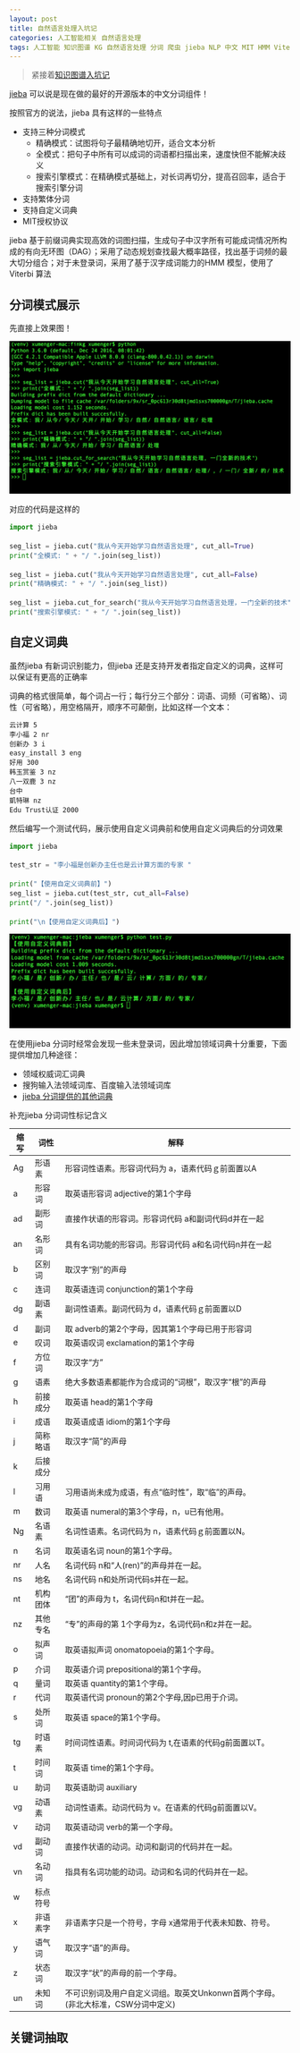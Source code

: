 ```yaml
---
layout: post
title: 自然语言处理入坑记 
categories: 人工智能相关 自然语言处理 
tags: 人工智能 知识图谱 KG 自然语言处理 分词 爬虫 jieba NLP 中文 MIT HMM Viterbi 精确模式 全模式 搜索引擎模式 关键词抽取 TF-IDF 
---
```


>紧接着[知识图谱入坑记](http://www.xumenger.com/knowledge-graph-20180820/)

[jieba](https://github.com/fxsjy/jieba) 可以说是现在做的最好的开源版本的中文分词组件！

按照官方的说法，jieba 具有这样的一些特点

* 支持三种分词模式
	* 精确模式：试图将句子最精确地切开，适合文本分析
	* 全模式：把句子中所有可以成词的词语都扫描出来，速度快但不能解决歧义
	* 搜索引擎模式：在精确模式基础上，对长词再切分，提高召回率，适合于搜索引擎分词
* 支持繁体分词
* 支持自定义词典
* MIT授权协议

jieba 基于前缀词典实现高效的词图扫描，生成句子中汉字所有可能成词情况所构成的有向无环图（DAG）；采用了动态规划查找最大概率路径，找出基于词频的最大切分组合；对于未登录词，采用了基于汉字成词能力的HMM 模型，使用了Viterbi 算法

## 分词模式展示

先直接上效果图！

![](../media/image/2018-08-27/01.png)

对应的代码是这样的

```python
import jieba

seg_list = jieba.cut("我从今天开始学习自然语言处理", cut_all=True)
print("全模式: " + "/ ".join(seg_list))

seg_list = jieba.cut("我从今天开始学习自然语言处理", cut_all=False)
print("精确模式: " + "/ ".join(seg_list))

seg_list = jieba.cut_for_search("我从今天开始学习自然语言处理，一门全新的技术")
print("搜索引擎模式: " + "/ ".join(seg_list))
```

## 自定义词典

虽然jieba 有新词识别能力，但jieba 还是支持开发者指定自定义的词典，这样可以保证有更高的正确率

词典的格式很简单，每个词占一行；每行分三个部分：词语、词频（可省略）、词性（可省略），用空格隔开，顺序不可颠倒，比如这样一个文本：

```txt
云计算 5
李小福 2 nr
创新办 3 i
easy_install 3 eng
好用 300
韩玉赏鉴 3 nz
八一双鹿 3 nz
台中
凱特琳 nz
Edu Trust认证 2000
```

然后编写一个测试代码，展示使用自定义词典前和使用自定义词典后的分词效果

```python
import jieba

test_str = "李小福是创新办主任也是云计算方面的专家 "

print("【使用自定义词典前】")
seg_list = jieba.cut(test_str, cut_all=False)
print("/ ".join(seg_list))

print("\n【使用自定义词典后】")

```

![](../media/image/2018-08-27/02.png)

在使用jieba 分词时经常会发现一些未登录词，因此增加领域词典十分重要，下面提供增加几种途径：

* 领域权威词汇词典
* 搜狗输入法领域词库、百度输入法领域词库
* [jieba 分词提供的其他词典](https://github.com/fxsjy/jieba/tree/master/extra_dict)

补充jieba 分词词性标记含义

缩写   | 词性    | 解释
------|---------|---------
Ag    | 形语素  | 形容词性语素。形容词代码为 a，语素代码ｇ前面置以A
a     | 形容词  | 取英语形容词 adjective的第1个字母
ad    | 副形词  | 直接作状语的形容词。形容词代码 a和副词代码d并在一起
an    | 名形词  | 具有名词功能的形容词。形容词代码 a和名词代码n并在一起
b     | 区别词  | 取汉字“别”的声母
c     | 连词    | 取英语连词 conjunction的第1个字母
dg    | 副语素  | 副词性语素。副词代码为 d，语素代码ｇ前面置以D
d     | 副词    | 取 adverb的第2个字母，因其第1个字母已用于形容词
e     | 叹词    | 取英语叹词 exclamation的第1个字母
f     | 方位词  | 取汉字“方”
g     | 语素    | 绝大多数语素都能作为合成词的“词根”，取汉字“根”的声母
h     | 前接成分 | 取英语 head的第1个字母
i     | 成语    | 取英语成语 idiom的第1个字母
j     | 简称略语 | 取汉字“简”的声母
k     | 后接成分 | 
l     | 习用语  | 习用语尚未成为成语，有点“临时性”，取“临”的声母。
m     | 数词    | 取英语 numeral的第3个字母，n，u已有他用。
Ng    | 名语素  | 名词性语素。名词代码为 n，语素代码ｇ前面置以N。
n     | 名词    | 取英语名词 noun的第1个字母。
nr    | 人名    | 名词代码 n和“人(ren)”的声母并在一起。
ns    | 地名    | 名词代码 n和处所词代码s并在一起。
nt    | 机构团体 | “团”的声母为 t，名词代码n和t并在一起。
nz    | 其他专名 |“专”的声母的第 1个字母为z，名词代码n和z并在一起。
o     | 拟声词  | 取英语拟声词 onomatopoeia的第1个字母。
p     | 介词    | 取英语介词 prepositional的第1个字母。
q     | 量词    | 取英语 quantity的第1个字母。
r     | 代词    | 取英语代词 pronoun的第2个字母,因p已用于介词。
s     | 处所词  | 取英语 space的第1个字母。
tg    | 时语素  | 时间词性语素。时间词代码为 t,在语素的代码g前面置以T。
t     | 时间词  | 取英语 time的第1个字母。
u     | 助词    | 取英语助词 auxiliary
vg    | 动语素  | 动词性语素。动词代码为 v。在语素的代码g前面置以V。
v     | 动词    | 取英语动词 verb的第一个字母。
vd    | 副动词  | 直接作状语的动词。动词和副词的代码并在一起。
vn    | 名动词  | 指具有名词功能的动词。动词和名词的代码并在一起。
w     | 标点符号 |
x     | 非语素字 | 非语素字只是一个符号，字母 x通常用于代表未知数、符号。
y     | 语气词  | 取汉字“语”的声母。
z     | 状态词  | 取汉字“状”的声母的前一个字母。
un    | 未知词  | 不可识别词及用户自定义词组。取英文Unkonwn首两个字母。(非北大标准，CSW分词中定义)

## 关键词抽取

